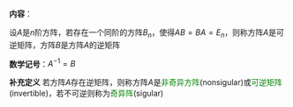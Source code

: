 **内容**：

设$A$是$n$阶方阵，若存在一个同阶的方阵$B_n$，使得$AB=BA=E_n$，则称方阵$A$是可逆矩阵，方阵$B$是方阵$A$的逆矩阵

**数学记号**：$A^{-1}=B$

**补充定义**
若方阵$A$存在逆矩阵，则称方阵$A$是<font color=green>非奇异方阵</font>(nonsigular)或<font color=green>可逆矩阵</font>(invertible)，若不可逆则称为<font color=green>奇异阵</font>(sigular)